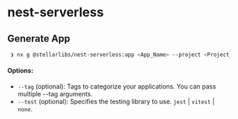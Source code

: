 # nest-serverless

## Generate App

```sh
 ❯ nx g @stellarlibs/nest-serverless:app <App_Name> --project <Project_Name>
```

#### Options:

-  `--tag` (optional): Tags to categorize your applications. You can pass multiple --tag arguments.
-  `--test` (optional): Specifies the testing library to use. `jest` | `vitest` | `none`.
